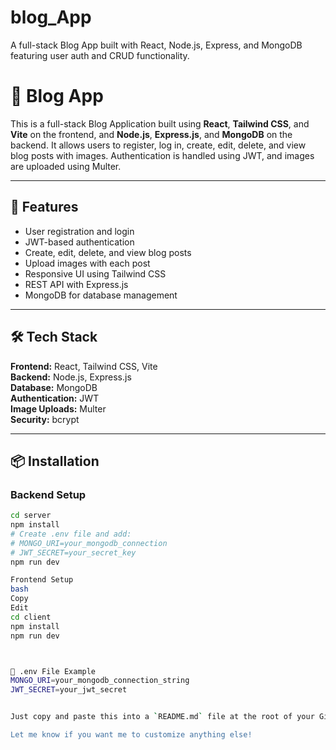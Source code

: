 # blog_App
A full-stack Blog App built with React, Node.js, Express, and MongoDB featuring user auth and CRUD functionality.

# 📝 Blog App

This is a full-stack Blog Application built using **React**, **Tailwind CSS**, and **Vite** on the frontend, and **Node.js**, **Express.js**, and **MongoDB** on the backend. It allows users to register, log in, create, edit, delete, and view blog posts with images. Authentication is handled using JWT, and images are uploaded using Multer.

---

## 🚀 Features

- User registration and login
- JWT-based authentication
- Create, edit, delete, and view blog posts
- Upload images with each post
- Responsive UI using Tailwind CSS
- REST API with Express.js
- MongoDB for database management

---

## 🛠️ Tech Stack

**Frontend:** React, Tailwind CSS, Vite  
**Backend:** Node.js, Express.js  
**Database:** MongoDB  
**Authentication:** JWT  
**Image Uploads:** Multer  
**Security:** bcrypt

---

## 📦 Installation

### Backend Setup
```bash
cd server
npm install
# Create .env file and add:
# MONGO_URI=your_mongodb_connection
# JWT_SECRET=your_secret_key
npm run dev

Frontend Setup
bash
Copy
Edit
cd client
npm install
npm run dev



🔐 .env File Example
MONGO_URI=your_mongodb_connection_string
JWT_SECRET=your_jwt_secret


Just copy and paste this into a `README.md` file at the root of your GitHub project — you're good to go 💪

Let me know if you want me to customize anything else!
